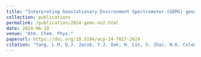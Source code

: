 ```yaml
---
title: "Interpreting Geostationary Environment Spectrometer (GEMS) geostationary satellite observations of the diurnal variation in nitrogen dioxide (NO2) over East Asia"
collection: publications
permalink: /publication/2024-gems-no2.html
date: 2024-06-18
venue: "Atm. Chem. Phys."
paperurl: https://doi.org/10.5194/acp-24-7027-2024
citation: "Yang, L.H, D.J. Jacob, Y.J. Oak, H. Lin, S. Zhai, N.K. Colombi, D.C. Pendergrass, E. Beaudry, V. Shah, X. Feng, <b>R.M. Yantosca</b >, H. Chong, J. Park, H. Lee, W-J. Lee, S. Kim, E. Kim, K.R. Travis, J.H. Crawford, H. Liao: <i>Atmos. Chem. Phys.</i>, 24, 7027-7039, 2024."
---
```


